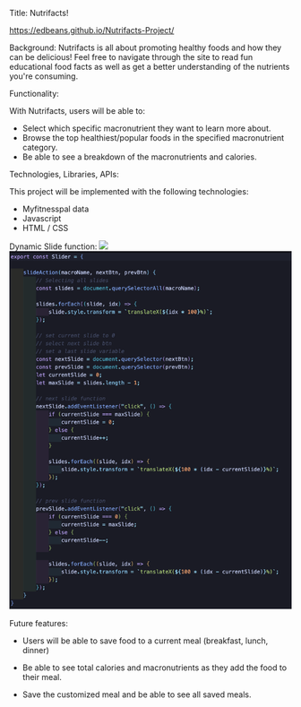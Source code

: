 Title: Nutrifacts! 

https://edbeans.github.io/Nutrifacts-Project/	

Background: 
Nutrifacts is all about promoting healthy foods and how they can be delicious! Feel free to navigate through the site to read fun educational food facts as well as get a better understanding of the nutrients you're consuming. 

Functionality: 

With Nutrifacts, users will be able to: 

- Select which specific macronutrient they want to learn more about. 
- Browse the top healthiest/popular foods in the specified macronutrient category. 
- Be able to see a breakdown of the macronutrients and calories. 

Technologies, Libraries, APIs: 

This project will be implemented with the following technologies: 

- Myfitnesspal data
- Javascript 
- HTML / CSS 

Dynamic Slide function:
<img src="slide_demo.gif"> 
<img src="assets/slide.png">

Future features: 
- Users will be able to save food to a current meal (breakfast, lunch, dinner) 

- Be able to see total calories and macronutrients as they add the food to their meal.

- Save the customized meal and be able to see all saved meals. 